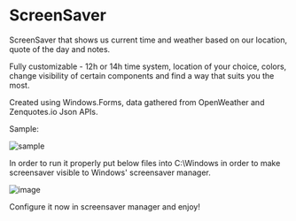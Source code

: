 # ScreenSaver
ScreenSaver that shows us current time and weather based on our location, quote of the day and notes.

Fully customizable - 12h or 14h time system, location of your choice, colors, change visibility of certain components and find a way that suits you the most.

Created using Windows.Forms, data gathered from OpenWeather and Zenquotes.io Json APIs.



Sample:

![sample](https://user-images.githubusercontent.com/48623077/190018688-cbd5f6d5-8444-48a5-81e8-86c8ccb402cd.png)

In order to run it properly put below files into C:\Windows in order to make screensaver visible to Windows' screensaver manager.

![image](https://user-images.githubusercontent.com/48623077/190020682-45415720-f468-4ab0-809b-c7f0f5a12cf4.png)

Configure it now in screensaver manager and enjoy!
